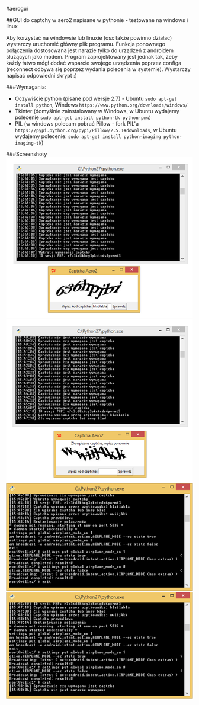 #aerogui

##GUI do captchy w aero2 napisane w pythonie - testowane na windows i linux

Aby korzystać na windowsie lub linuxie (osx także powinno działac) wystarczy uruchomić główny plik programu.
Funkcja ponownego połączenia dostosowana jest narazie tylko do urządzeń z androidem służących jako modem.
Program zaprojektowany jest jednak tak, żeby każdy łatwo mógł dodać
wsparcie swojego urządzenia poprzez configa (reconnect odbywa się poprzez
wydania polecenia w systemie).
Wystarczy napisać odpowiedni skrypt :)


###Wymagania:
- Oczywiście python (pisane pod wersje 2.7) - Ubuntu `sudo apt-get install python`, Windows `https://www.python.org/downloads/windows/`
- Tkinter (domyślnie zainstalowany w Windows, w Ubuntu wydajemy polecenie `sudo apt-get install python-tk python-pmw`)
- PIL (w windows polecam pobrać Pillow - fork PIL'a `https://pypi.python.org/pypi/Pillow/2.5.1#downloads`, w Ubuntu wydajemy polecenie: `sudo apt-get install python-imaging python-imaging-tk`)

###Screenshoty
![Screenshot#1](https://raw.githubusercontent.com/JuniorJPDJ/aerogui/master/screenshots/aero.png)
![Screenshot#2](https://raw.githubusercontent.com/JuniorJPDJ/aerogui/master/screenshots/aero1.png)
![Screenshot#3](https://raw.githubusercontent.com/JuniorJPDJ/aerogui/master/screenshots/aero2.png)
![Screenshot#4](https://raw.githubusercontent.com/JuniorJPDJ/aerogui/master/screenshots/aero3.png)
